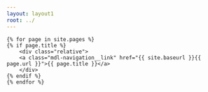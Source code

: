```yaml
---
layout: layout1
root: ../
---
```

<section>
<p>
<div class="cults">

	{% for page in site.pages %}
	{% if page.title %}
	    <div class="relative">
		<a class="mdl-navigation__link" href="{{ site.baseurl }}{{ page.url }}">{{ page.title }}</a>
	    </div>
	{% endif %}
	{% endfor %}

</div>
</p>
</section>

